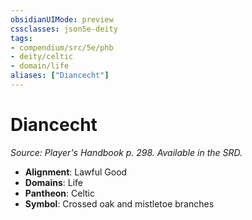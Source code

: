 ```yaml
---
obsidianUIMode: preview
cssclasses: json5e-deity
tags:
- compendium/src/5e/phb
- deity/celtic
- domain/life
aliases: ["Diancecht"]
---
```

# Diancecht
*Source: Player's Handbook p. 298. Available in the SRD.* 

- **Alignment**: Lawful Good
- **Domains**: Life
- **Pantheon**: Celtic
- **Symbol**: Crossed oak and mistletoe branches